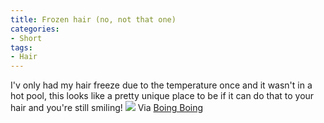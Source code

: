 ```yaml
---
title: Frozen hair (no, not that one)
categories:
- Short
tags:
- Hair
---
```


I'v only had my hair freeze due to the temperature once and it wasn't in a hot pool, this looks like a pretty unique place to be if it can do that to your hair and you're still smiling! 
![](/squarespace_images/static_52001c0be4b09bc7c9f838c9_52224ed3e4b0ba9919a3e0e1_5526db6be4b0cf7ec27624a5_1428609900076__img.jpg_) 
Via 
[Boing Boing](http://boingboing.net/2015/03/11/prizewinning-frozen-hair.html)
